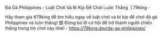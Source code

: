 Đá Gà Philippines - Luật Chơi Và Bí Kíp Để Chơi Luôn Thắng  | 79king - 

Hãy tham gia #79king để tìm hiểu ngay về luật chơi và bí kíp để chơi đá gà Philippines và luôn thắng! 朗 Đừng bỏ lỡ cơ hội để trở thành người chiến thắng trong trò chơi này nhé! - https://79king.day/da-ga-philippines/
